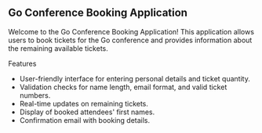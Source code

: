 ## Go Conference Booking Application

Welcome to the Go Conference Booking Application! This application allows users to book tickets for the Go conference and provides information about the remaining available tickets.

Features

* User-friendly interface for entering personal details and ticket quantity.
* Validation checks for name length, email format, and valid ticket numbers.
* Real-time updates on remaining tickets.
* Display of booked attendees' first names.
* Confirmation email with booking details.